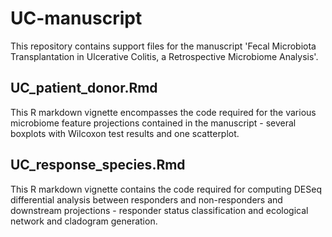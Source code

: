 # UC-manuscript
This repository contains support files for the manuscript 'Fecal Microbiota Transplantation in Ulcerative Colitis, a  Retrospective Microbiome Analysis'. 

## UC_patient_donor.Rmd
This R markdown vignette encompasses the code required for the various microbiome feature projections contained in the manuscript - several boxplots with Wilcoxon test results and one scatterplot.

## UC_response_species.Rmd
This R markdown vignette contains the code required for computing DESeq differential analysis between responders and non-responders and downstream projections - responder status classification and ecological network and cladogram generation.